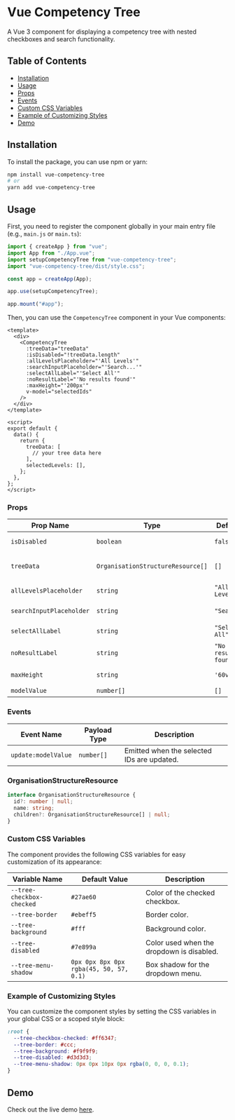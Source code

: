 # Vue Competency Tree

A Vue 3 component for displaying a competency tree with nested checkboxes and search functionality.

## Table of Contents

- [Installation](#installation)
- [Usage](#usage)
- [Props](#props)
- [Events](#events)
- [Custom CSS Variables](#custom-css-variables)
- [Example of Customizing Styles](#example-of-customizing-styles)
- [Demo](#demo)

## Installation

To install the package, you can use npm or yarn:

```bash
npm install vue-competency-tree
# or
yarn add vue-competency-tree
```

## Usage

First, you need to register the component globally in your main entry file (e.g., `main.js` or `main.ts`):

```javascript
import { createApp } from "vue";
import App from "./App.vue";
import setupCompetencyTree from "vue-competency-tree";
import "vue-competency-tree/dist/style.css";

const app = createApp(App);

app.use(setupCompetencyTree);

app.mount("#app");
```

Then, you can use the `CompetencyTree` component in your Vue components:

```vue
<template>
  <div>
    <CompetencyTree
      :treeData="treeData"
      :isDisabled="!treeData.length"
      :allLevelsPlaceholder="'All Levels'"
      :searchInputPlaceholder="'Search...'"
      :selectAllLabel="'Select All'"
      :noResultLabel="'No results found'"
      :maxHeight="'200px'"
      v-model="selectedIds"
    />
  </div>
</template>

<script>
export default {
  data() {
    return {
      treeData: [
        // your tree data here
      ],
      selectedLevels: [],
    };
  },
};
</script>
```

### Props

| Prop Name                | Type                              | Default              | Description                                                                                                            |
| ------------------------ | --------------------------------- | -------------------- | ---------------------------------------------------------------------------------------------------------------------- |
| `isDisabled`             | `boolean`                         | `false`              | Disables the dropdown and its contents.                                                                                |
| `treeData`               | `OrganisationStructureResource[]` | `[]`                 | Array of objects representing the tree structure. See [OrganisationStructureResource](#organisationstructureresource). |
| `allLevelsPlaceholder`   | `string`                          | `"All Levels"`       | Placeholder text when all levels are selected.                                                                         |
| `searchInputPlaceholder` | `string`                          | `"Search"`           | Placeholder text for the search input.                                                                                 |
| `selectAllLabel`         | `string`                          | `"Select All"`       | Label for the "Select All" checkbox.                                                                                   |
| `noResultLabel`          | `string`                          | `"No results found"` | Message to display when no results are found in the search.                                                            |
| `maxHeight`              | `string`                          | `'60vh'`             | Maximum height of the tree container.                                                                                  |
| `modelValue`             | `number[]`                        | `[]`                 | Array of selected IDs.                                                                                                 |

### Events

| Event Name          | Payload Type | Description                                |
| ------------------- | ------------ | ------------------------------------------ |
| `update:modelValue` | `number[]`   | Emitted when the selected IDs are updated. |

### OrganisationStructureResource

```typescript
interface OrganisationStructureResource {
  id?: number | null;
  name: string;
  children?: OrganisationStructureResource[] | null;
}
```

### Custom CSS Variables

The component provides the following CSS variables for easy customization of its appearance:

| Variable Name             | Default Value                           | Description                               |
| ------------------------- | --------------------------------------- | ----------------------------------------- |
| `--tree-checkbox-checked` | `#27ae60`                               | Color of the checked checkbox.            |
| `--tree-border`           | `#ebeff5`                               | Border color.             |
| `--tree-background`       | `#fff`                                  | Background color.         |
| `--tree-disabled`         | `#7e899a`                               | Color used when the dropdown is disabled. |
| `--tree-menu-shadow`      | `0px 0px 8px 0px rgba(45, 50, 57, 0.1)` | Box shadow for the dropdown menu.         |

### Example of Customizing Styles

You can customize the component styles by setting the CSS variables in your global CSS or a scoped style block:

```css
:root {
  --tree-checkbox-checked: #ff6347;
  --tree-border: #ccc;
  --tree-background: #f9f9f9;
  --tree-disabled: #d3d3d3;
  --tree-menu-shadow: 0px 0px 10px 0px rgba(0, 0, 0, 0.1);
}
```

## Demo

Check out the live demo [here](https://codesandbox.io/p/devbox/vue-competency-tree-nvdfms/).
